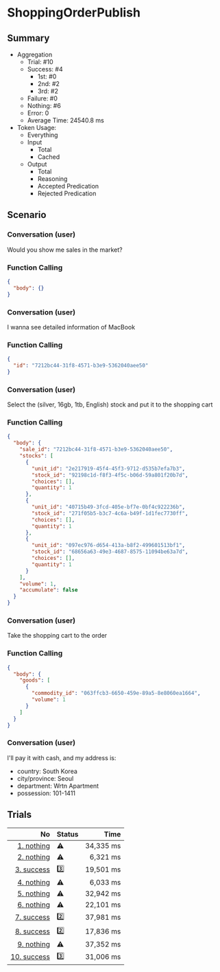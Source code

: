 # ShoppingOrderPublish
## Summary
  - Aggregation
    - Trial: #10
    - Success: #4
      - 1st: #0
      - 2nd: #2
      - 3rd: #2
    - Failure: #0
    - Nothing: #6
    - Error: 0
    - Average Time: 24540.8 ms
  - Token Usage:
    - Everything
    - Input
      - Total
      - Cached
    - Output
      - Total
      - Reasoning
      - Accepted Predication
      - Rejected Predication

## Scenario
### Conversation (user)
Would you show me sales in the market?

### Function Calling
```json
{
  "body": {}
}
```

### Conversation (user)
I wanna see detailed information of MacBook

### Function Calling
```json
{
  "id": "7212bc44-31f8-4571-b3e9-5362040aee50"
}
```

### Conversation (user)
Select the (silver, 16gb, 1tb, English) stock and put it to the shopping cart

### Function Calling
```json
{
  "body": {
    "sale_id": "7212bc44-31f8-4571-b3e9-5362040aee50",
    "stocks": [
      {
        "unit_id": "2e217919-45f4-45f3-9712-d535b7efa7b3",
        "stock_id": "92198c1d-f8f3-4f5c-b06d-59a801f20b7d",
        "choices": [],
        "quantity": 1
      },
      {
        "unit_id": "40715b49-3fcd-405e-bf7e-0bf4c922236b",
        "stock_id": "271f05b5-b3c7-4c6a-b49f-1d1fec7730ff",
        "choices": [],
        "quantity": 1
      },
      {
        "unit_id": "097ec976-d654-413a-b8f2-499601513bf1",
        "stock_id": "68656a63-49e3-4687-8575-11094be63a7d",
        "choices": [],
        "quantity": 1
      }
    ],
    "volume": 1,
    "accumulate": false
  }
}
```

### Conversation (user)
Take the shopping cart to the order

### Function Calling
```json
{
  "body": {
    "goods": [
      {
        "commodity_id": "063ffcb3-6650-459e-89a5-8e8060ea1664",
        "volume": 1
      }
    ]
  }
}
```

### Conversation (user)
I'll pay it with cash, and my address is:

  - country: South Korea
  - city/province: Seoul
  - department: Wrtn Apartment
  - possession: 101-1411

## Trials
No | Status | Time
---:|:-------|------:
[1. nothing](./trials/1.nothing.json) | ⚠️ | 34,335 ms
[2. nothing](./trials/2.nothing.json) | ⚠️ | 6,321 ms
[3. success](./trials/3.success.json) | 3️⃣ | 19,501 ms
[4. nothing](./trials/4.nothing.json) | ⚠️ | 6,033 ms
[5. nothing](./trials/5.nothing.json) | ⚠️ | 32,942 ms
[6. nothing](./trials/6.nothing.json) | ⚠️ | 22,101 ms
[7. success](./trials/7.success.json) | 2️⃣ | 37,981 ms
[8. success](./trials/8.success.json) | 2️⃣ | 17,836 ms
[9. nothing](./trials/9.nothing.json) | ⚠️ | 37,352 ms
[10. success](./trials/10.success.json) | 3️⃣ | 31,006 ms